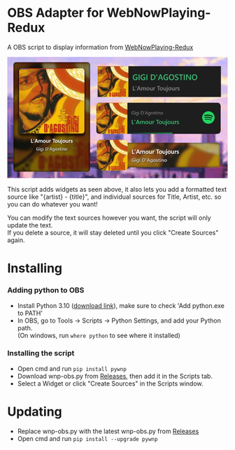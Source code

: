 # OBS Adapter for WebNowPlaying-Redux
A OBS script to display information from [WebNowPlaying-Redux](https://github.com/keifufu/WebNowPlaying-Redux)

![widgets](./images/widgets.jpg)

This script adds widgets as seen above, it also lets you add a formatted text source like "{artist} - {title}", and individual sources for Title, Artist, etc. so you can do whatever you want!

You can modify the text sources however you want, the script will only update the text.  
If you delete a source, it will stay deleted until you click "Create Sources" again.

# Installing
### Adding python to OBS
- Install Python 3.10 ([download link](https://www.python.org/downloads/release/python-31010/)), make sure to check 'Add python.exe to PATH'
- In OBS, go to Tools -> Scripts -> Python Settings, and add your Python path.  
  (On windows, run `where python` to see where it installed)
### Installing the script
- Open cmd and run `pip install pywnp`
- Download wnp-obs.py from [Releases](https://github.com/keifufu/WebNowPlaying-Redux-OBS/releases/latest), then add it in the Scripts tab.
- Select a Widget or click "Create Sources" in the Scripts window.

# Updating
- Replace wnp-obs.py with the latest wnp-obs.py from [Releases](https://github.com/keifufu/WebNowPlaying-Redux-OBS/releases/latest)
- Open cmd and run `pip install --upgrade pywnp`